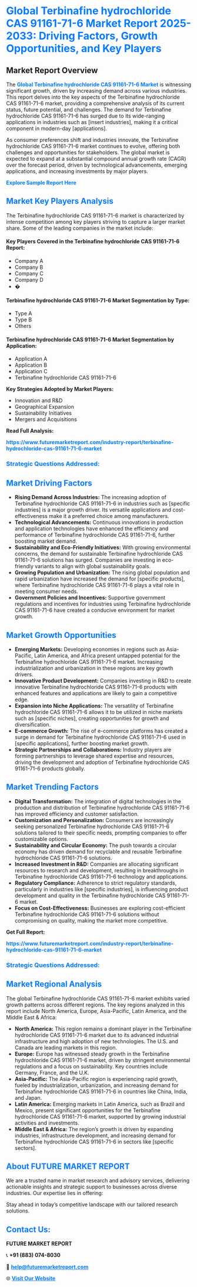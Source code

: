 <h1 style="color: #007BFF;">Global Terbinafine hydrochloride CAS 91161-71-6 Market Report 2025-2033: Driving Factors, Growth Opportunities, and Key Players</h1>

<section id="overview">
<h2>Market Report Overview</h2>
<p>The <a href="https://www.futuremarketreport.com/industry-report/terbinafine-hydrochloride-cas-91161-71-6-market" style="color: #007BFF; text-decoration: none;"><strong>Global Terbinafine hydrochloride CAS 91161-71-6 Market</strong></a> is witnessing significant growth, driven by increasing demand across various industries. This report delves into the key aspects of the Terbinafine hydrochloride CAS 91161-71-6 market, providing a comprehensive analysis of its current status, future potential, and challenges. The demand for Terbinafine hydrochloride CAS 91161-71-6 has surged due to its wide-ranging applications in industries such as [insert industries], making it a critical component in modern-day [applications].</p>
<p>As consumer preferences shift and industries innovate, the Terbinafine hydrochloride CAS 91161-71-6 market continues to evolve, offering both challenges and opportunities for stakeholders. The global market is expected to expand at a substantial compound annual growth rate (CAGR) over the forecast period, driven by technological advancements, emerging applications, and increasing investments by major players.</p>
</section>

<section id="overview">
<p><a href="https://www.futuremarketreport.com/request-sample/reportId=111939" style="color: #007BFF; text-decoration: none;"><strong>Explore Sample Report Here</strong></a></p>
</section>

<section id="key-players">
<h2 style="color: #007BFF;">Market Key Players Analysis</h2>
<p>The Terbinafine hydrochloride CAS 91161-71-6 market is characterized by intense competition among key players striving to capture a larger market share. Some of the leading companies in the market include:</p>
<h4>Key Players Covered in the Terbinafine hydrochloride CAS 91161-71-6 Report:</h4>
<ul><li>Company A</li><li>Company B</li><li>Company C</li><li>Company D</li><li>�</li></ul>
<h4>Terbinafine hydrochloride CAS 91161-71-6 Market Segmentation by Type:</h4>
<ul><li>Type A</li><li>Type B</li><li>Others</li></ul>

<h4>Terbinafine hydrochloride CAS 91161-71-6 Market Segmentation by Application:</h4>
<ul><li>Application A</li><li>Application B</li><li>Application C</li><li>Terbinafine hydrochloride CAS 91161-71-6</li></ul>
<p><strong>Key Strategies Adopted by Market Players:</strong></p>
<ul>
<li>Innovation and R&D</li>
<li>Geographical Expansion</li>
<li>Sustainability Initiatives</li>
<li>Mergers and Acquisitions</li>
</ul>
</section>

<section>
<p><strong>Read Full Analysis: </strong></p><a href="https://www.futuremarketreport.com/industry-report/terbinafine-hydrochloride-cas-91161-71-6-market" style="color: #007BFF; text-decoration: none;"><strong>https://www.futuremarketreport.com/industry-report/terbinafine-hydrochloride-cas-91161-71-6-market</strong></a>
<h3 style="color: #007BFF;">Strategic Questions Addressed:</h3>
</section>

<section id="driving-factors">
<h2 style="color: #007BFF;">Market Driving Factors</h2>
<ul>
<li><strong>Rising Demand Across Industries:</strong> The increasing adoption of Terbinafine hydrochloride CAS 91161-71-6 in industries such as [specific industries] is a major growth driver. Its versatile applications and cost-effectiveness make it a preferred choice among manufacturers.</li>
<li><strong>Technological Advancements:</strong> Continuous innovations in production and application technologies have enhanced the efficiency and performance of Terbinafine hydrochloride CAS 91161-71-6, further boosting market demand.</li>
<li><strong>Sustainability and Eco-Friendly Initiatives:</strong> With growing environmental concerns, the demand for sustainable Terbinafine hydrochloride CAS 91161-71-6 solutions has surged. Companies are investing in eco-friendly variants to align with global sustainability goals.</li>
<li><strong>Growing Population and Urbanization:</strong> The rising global population and rapid urbanization have increased the demand for [specific products], where Terbinafine hydrochloride CAS 91161-71-6 plays a vital role in meeting consumer needs.</li>
<li><strong>Government Policies and Incentives:</strong> Supportive government regulations and incentives for industries using Terbinafine hydrochloride CAS 91161-71-6 have created a conducive environment for market growth.</li>
</ul>
</section>

<section id="growth-opportunities">
<h2 style="color: #007BFF;">Market Growth Opportunities</h2>
<ul>
<li><strong>Emerging Markets:</strong> Developing economies in regions such as Asia-Pacific, Latin America, and Africa present untapped potential for the Terbinafine hydrochloride CAS 91161-71-6 market. Increasing industrialization and urbanization in these regions are key growth drivers.</li>
<li><strong>Innovative Product Development:</strong> Companies investing in R&D to create innovative Terbinafine hydrochloride CAS 91161-71-6 products with enhanced features and applications are likely to gain a competitive edge.</li>
<li><strong>Expansion into Niche Applications:</strong> The versatility of Terbinafine hydrochloride CAS 91161-71-6 allows it to be utilized in niche markets such as [specific niches], creating opportunities for growth and diversification.</li>
<li><strong>E-commerce Growth:</strong> The rise of e-commerce platforms has created a surge in demand for Terbinafine hydrochloride CAS 91161-71-6 used in [specific applications], further boosting market growth.</li>
<li><strong>Strategic Partnerships and Collaborations:</strong> Industry players are forming partnerships to leverage shared expertise and resources, driving the development and adoption of Terbinafine hydrochloride CAS 91161-71-6 products globally.</li>
</ul>
</section>

<section id="trending-factors">
<h2 style="color: #007BFF;">Market Trending Factors</h2>
<ul>
<li><strong>Digital Transformation:</strong> The integration of digital technologies in the production and distribution of Terbinafine hydrochloride CAS 91161-71-6 has improved efficiency and customer satisfaction.</li>
<li><strong>Customization and Personalization:</strong> Consumers are increasingly seeking personalized Terbinafine hydrochloride CAS 91161-71-6 solutions tailored to their specific needs, prompting companies to offer customizable options.</li>
<li><strong>Sustainability and Circular Economy:</strong> The push towards a circular economy has driven demand for recyclable and reusable Terbinafine hydrochloride CAS 91161-71-6 solutions.</li>
<li><strong>Increased Investment in R&D:</strong> Companies are allocating significant resources to research and development, resulting in breakthroughs in Terbinafine hydrochloride CAS 91161-71-6 technology and applications.</li>
<li><strong>Regulatory Compliance:</strong> Adherence to strict regulatory standards, particularly in industries like [specific industries], is influencing product development and quality in the Terbinafine hydrochloride CAS 91161-71-6 market.</li>
<li><strong>Focus on Cost-Effectiveness:</strong> Businesses are exploring cost-efficient Terbinafine hydrochloride CAS 91161-71-6 solutions without compromising on quality, making the market more competitive.</li>
</ul>
</section>

<section>
<p><strong>Get Full Report: </strong></p><a href="https://www.futuremarketreport.com/industry-report/terbinafine-hydrochloride-cas-91161-71-6-market" style="color: #007BFF; text-decoration: none;"><strong>https://www.futuremarketreport.com/industry-report/terbinafine-hydrochloride-cas-91161-71-6-market</strong></a>
<h3 style="color: #007BFF;">Strategic Questions Addressed:</h3>
</section>


<section id="regional-analysis">
<h2 style="color: #007BFF;">Market Regional Analysis</h2>
<p>The global Terbinafine hydrochloride CAS 91161-71-6 market exhibits varied growth patterns across different regions. The key regions analyzed in this report include North America, Europe, Asia-Pacific, Latin America, and the Middle East & Africa:</p>
<ul>
<li><strong>North America:</strong> This region remains a dominant player in the Terbinafine hydrochloride CAS 91161-71-6 market due to its advanced industrial infrastructure and high adoption of new technologies. The U.S. and Canada are leading markets in this region.</li>
<li><strong>Europe:</strong> Europe has witnessed steady growth in the Terbinafine hydrochloride CAS 91161-71-6 market, driven by stringent environmental regulations and a focus on sustainability. Key countries include Germany, France, and the U.K.</li>
<li><strong>Asia-Pacific:</strong> The Asia-Pacific region is experiencing rapid growth, fueled by industrialization, urbanization, and increasing demand for Terbinafine hydrochloride CAS 91161-71-6 in countries like China, India, and Japan.</li>
<li><strong>Latin America:</strong> Emerging markets in Latin America, such as Brazil and Mexico, present significant opportunities for the Terbinafine hydrochloride CAS 91161-71-6 market, supported by growing industrial activities and investments.</li>
<li><strong>Middle East & Africa:</strong> The region’s growth is driven by expanding industries, infrastructure development, and increasing demand for Terbinafine hydrochloride CAS 91161-71-6 in sectors like [specific sectors].</li>
</ul>
</section>

<footer>
<h2 style="color: #007BFF;">About FUTURE MARKET REPORT</h2>
<p>We are a trusted name in market research and advisory services, delivering actionable insights and strategic support to businesses across diverse industries. Our expertise lies in offering:</p>

<p>Stay ahead in today’s competitive landscape with our tailored research solutions.</p>

<h2 style="color: #007BFF;">Contact Us:</h2>
<p><strong>FUTURE MARKET REPORT</strong></p>
<p>📞 <strong>+91 (883) 074-8030</strong></p>
<p>📧 <strong><a href="mailto:help@futuremarketreport.com" style="color: #007BFF;">help@futuremarketreport.com</a></strong></p>
<p>🌐 <strong><a href="https://www.futuremarketreport.com/" style="color: #007BFF;">Visit Our Website</a></strong></p>
</footer>